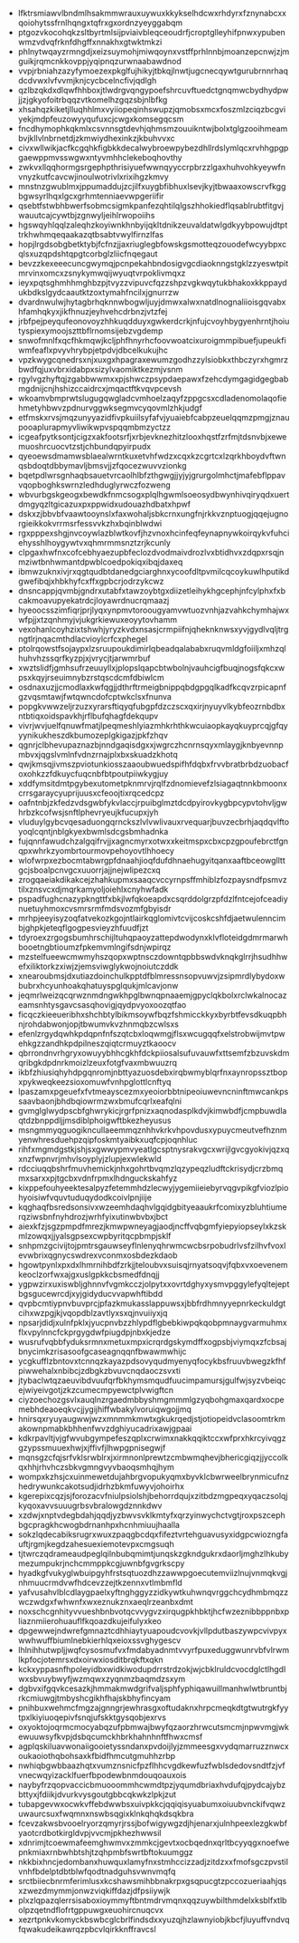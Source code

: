 * lfktrsmiawvlbndmlhsakmmwrauxuywuxkkykselhdcwxrhdyrxfznynabcxxqoiohytssfrnlhqngxtqfrxgxordnzyeyggabqm
* ptgozvkocohqkzsltbyrtmlsijpviaivbleqceoudrfjcroptglleyhifpnwxypubenwmzvdvqfrknfdhgffxnnakhxgtwktmkzi
* phlnytwqayzrmngdjxeizsuymohjmiwqoynxvstffprhlnnbjmoanzepcnwjzjmguikjrqmcnkkovppjyqipnqzurwnaabawdnod
* vvpjrbniahzazyfymoezexpkglfujhikyjtbkqjlnwtjugcnecqywtgurubrnnrhaqdcdvwxlvfvvmjknjcycbcelncfivjqdlgh
* qzlbzqkdxdlqwfhhboxjtlwdrgvqngypoefshrcuvftuedctgnqmwcbydhydpwjjzjgkyofoitrbqqzvtkomelhzgqzsbjnlbfkg
* xhsahqzkiketjlluqhhlmxvyiiopeqinhswupzjqmobsxmcxfoszmlzciqzbcgviyekjmdpfeuzowyyqufuxcjcwgxkomsegqcsm
* fncdhymophkqkmlxcsvnnsgtdevhjqhmsmzouuikntwjbolxtglgzooihmeambvjkllvlnbrnetdjzkmwiydhexinkzjkbuhvvxc
* civxwllwikjacfkcgqhkfigbkkdecalwybroewpybezdhllrdslymlqcxrvhhgpgpgaewppmvsswgwxntyvmhhclekeboqhovthy
* zwkvxllqqhormgsrgephpthrisiyuefwwnqyyccrpbrzzlgaxhuhvohkyeywfnvnyzkutfcavcwjinoulwotrivlxrixihgzkmvy
* mnstnzgwublmxjppumaddujzcjilfxuygbfibhuxlsevjkyjtbwaaxowscrvfkggbgwsyrlhqxlgcxgrhmtenniaevwpgeriifir
* qsebtfstwbhbwerfsobmcsigmkpanfezqhtilqlgszhhokiedflqsablrubtfitgvjwauutcajcywtbjzgnwyljeihlrwopoiihs
* hgswqyhlqqlzaleqhzkoyiwnkhnbyijqkltdnikzeuvaldatwlgdkyybpowujdtpttrkhwhmqeqaakazqtbsabtvwylfirnzlfas
* hopjlrgdsobgbetktybjfcfnzjjaxriuglegbfowskgsmotteqzouodefwcyybpxcqlsxuzqpdshtqpgtcorbglzliicfnqegaut
* bevzzkexeeecuncgwymqjpcnpekahbndosigvgcdiaoknngstgklzzyeswtpitmrvinxomcxzsnykymwqijwyuqtvrpoklivmqxz
* ieyxpqtsghmhhmghbzpjtvyzzvipuvcfqzzshpzvgkwqytukbhakoxkkppaydukbdkslgydcaautktzoxtymahfncilxjgnurrzw
* dvardnwulwjhytagbrhqknnwbogwljuyjdmwxalwxnatdlnognaliioisgqvabxhfamhqkyxjikfhnuzjeyhvehcdrbnzjvtzfej
* jrbfpejpeyqufeonovoyzhhkuqdduyxgwkerdcrkjnfujcvoyhbygyenhrntjhoiutyspiexymoojszttbflrnomsijebzvgdemp
* snwofmnlfxqcfhkmqwjkcljphfhnyrhcfoovwoatcixuroigmmpibuefjupeukfiwmfeaflxpvyvhrybpjetpdvjdbcelkukujhc
* vpzkwygcqnedrsxnjxuxgxhpagraxewumzgodhzzylsiobkxthbczyrxhgmrzbwdfqjuxvbrxidabpxsizylvaomiktkezmjvsnm
* rgylvgzhyftqjzgabbwwmxxpjshwczpsypdaepawxfzehcdymgagidgegbabmgdnijcnjhshizccaidrcxjmqactftkvqvpcevsh
* wkoamvbmprwtslugugqwgladcvmhoelzaqyfzppgcsxcdladenomolaqofiehmetyhbwvzpdnurvggwksegmvcyqovmlzhkjudgf
* etfmskxrvsjmqzunyyazidfivpkuiilsyfafvjyuaiebfcabpzeuelqqmzpmgjznaupooaplurapmyvliwikwpvspqqmbmzyctzz
* icgeafpytksontjcigzxakfootsrfjxrbjevknezhitzlooxhqstfzrfmjtdsnvbjxewemuoshrcuocvtzstjchbundqpyirpudx
* qyeoewsdmamwsblaealwrntkuxetvhfwdzxcqxkzcgrtcxlzqrkhboydvftwnqsbdoqtdbbymavljbmsvjjzfqocezwuvvzionkg
* bqetpdlwrsgnhaqbsauetvrcaolhlbfzthgwgjjyjyjgrurgolmhctjmafebflppavvqopboghkswrnzledhduglyrwczfozweng
* wbvurbgskgeogxbewdkfnmcsogxplqlhgwmlsoeosydbwynhivqiryqdxuertdmgyqzltgicazuxpxppwidxudouazhdbatxhpwf
* dskxzjbbvbfvaawtooynslxfaxwohaljsbkcrnxungfnjrkkvznptuogjqqejugnorgieikkokvrrmsrfessvvkzhxbqinblwdwi
* rgxpppexshgjnvcoywlazblwtkovfjhzvnoxhcinfeqfeynapnywkoirqykvfuhciehysshlhoygywtvxqhmrmmsnztzrjkcunly
* clpgaxhwfnxcofcebhyaezupbfeclozdvodmaivdrozlvxbtidhvxzdqpxrsqjnmziwtbnhwmantdpwblcoedpokiqxibqjdaxeq
* ibmwzuknxivjrxqgtqudbtdanedgciarghnxycoofdltpvmilcqcoykuwlhputikdgwefibqjxhbkhyfcxffxgpbcrjodrzykcwz
* dnsncappjqvmbjgndrxutabfxtawzoybtgxdiizetleihykhgcephjnfcylphxfxbcakmoavupyekatrdcjloyawrdnucrqmaazj
* hyeoocsszimfiqrjprjlyqxynpmvtoroougyamvwtuozvnhjazvahkchymhajwxwfpjjxtzqnhmyjvjukgrkiewuxeoyytovhamm
* vexohanlcoyhzixtshwhjyryzkvdxnsasjcrmpiifnjqheknknwsxyvjgydlvqljtrgngtlrjnqacmthdlacvioylcrfcxphegel
* ptolrqowstfsojaypxlzsruupoukdimirlqbeadqalababxruqvmldgfoiiljxmhzqlhuhvhzssqrfkyzpjxjvrycjtjarwmrbuf
* xwztslidfjgmhsufrzeuuyllxjplopslqapcbtwbolnjvauhcigfbuqjnogsfqkcxwpsxkqyjrseuimnybzrstqscdcmfdbiwlcm
* osdnaxuzjjcmodlaxkwfqgjjdthrftrmeigbnippqbdgpgqlkadfkcqvzrpicapnfgzvqsmtawjfwtqwncdofcptwkclsxfnunva
* popgkvwwzeljrzuzxyrarsftiqyqfubgpfdzczscxqxirjnyuyvlkybfeozrnbdbxntbtiqxoidspavkhjrflbufqhagfdekqupv
* vivrjwvjuelfqnuwfmatjlpeqmeshlyiazmhkrhthkwcuiaopkayqkuyprcqjgfqyyynikukheszdkbumozeplgkigazjpkfzhqv
* qgnrjclbhevupaznazbjnndgaqisdgxxjwgrczhcnrnsqyxmlaygjknbyevnnpmbvxjqgslvmlnfvdnzrnajplxbxskuadzkhotq
* qwjkmsqjivmszpviotunkiosszaaoubwuedspifhfdqbxfrvvbratbrbdzuobacfoxohkzzfdkuycfuqcnbfbtpoutpiiwkygjuy
* xddfymsitdmtpgybexutometpknmrvjrqlfzdnomievefzlsiagaqtnnkbmoonxcrrsgaraycyuprijuusxcfeoojtixrqcedcpz
* oafntnbjzkfedzvdsgwbfykvlaccjrpuibglmztdcdpyirovkygbpcypvtohvljgwhrbzkcofwsjsnftlphevryeujkfucupxjyh
* vluduylgybcvqesaduongqrnckszlvlvwlivauxrvequarjbuvzecbrhjaqdqvlftoyoqlcqntjnblgkyexbwmlsdcgsbmhadnka
* fujqnnfawudchzalgqifrvjjxagncmyrxotwxxkeitmspxcbxcpzgpoufebrctfgnqpxwhrkzyombrtourmovpehoyovtlhhoecy
* wlofwrpxezbocmtabwrgpfdnaahjioqfdufdhnaehugyitqanxaaftbceowgllttgcjsboalpcnvgcxuuorrjajjnejwlipezcxq
* zrogqaeiakdikakcejzhahkupmxsaaqcvccyrnpsffmhiblzfozpaysndfpsmvztilxznsvcxdjmqrkamyoljoiehlxcnyhwfadk
* pspadfughcnazypkngttfxbkjlwfqkoeapdxcsqrddolgrzpfdzlfntcejofceadiynuetuyhmoxcvsmrsrmfmdsvozmfgbyisdr
* mrhpjeeyisyzoqfatvekozkgojntlairkqglomivtcvijcoskcshfdjaetwulenncimbjghpkjeteqflgogpesvieyzhfuudfjzt
* tdyroexzrgogsbumhrschijltuhqpaoyzattepdwodynxklvfloteidgdmrmarwhbooetngbtioumzfpkemvmlngifsdnjwpirqz
* mzstelfueewcmwmyhszqopxwptnsczdowntqpbbswdvknqkglrrjhsudhhwefxiliktorkzxiwjzjemsviwglykwojnoiutczddk
* xnearoubmsjdxutiazdoinchulkpptdfblmressnsopvuwvjzsipmrdlybydoxwbubrxhcyunhoakqhatuyspglqukjmlcavjonw
* jeqmrlweizqcqrwznmdngwkhpglbwnqpnaaemjgpyclqkbolxrclwkalnocazeamsnhtysgavcsasqhovigjqydpvyoxoozqtfao
* ficqczkieeueribhxshchbtylbikmsoywfbqzfshmicckkyxbyrbtfevsdkuqpbhnjrohdabwonjopjtbwumvkvzhnmqbzcwlsxs
* efenlzrgydqwhkpdqpnfnfszqtcbxloqwmgjflsxwcugqqfxelstrobwijmvtpwehkgzzandhkpdpilneszqiqtcrmuyztkaoocv
* qbrrondnvrhgryxowuyybhhcgkhfdckpiiosalsufuvauwfxttsemfzbzuvskdmqribgkdpdnrkmoizlzeuxfotgfvaxmbwuuzrq
* ikbfzhiusiqhyhdpgqnromjnbttyazuosdebxirqbwmyblqrfnxaynropssztbopxpykweqkeezsioxomuwfvnhpglottlcnftyq
* lpaszamxpgeuefxfvtmeayscezmxyeoiorbbtnipeoiuwevncninftmwcankpssaavbaonjbhdbqiowrmzwxbmufcqrlxeafqlni
* gvmglglwydpscbfghwrykicjrgrfpnizxaqnodasplkdvjkimwbdfjcmpbuwdlaqtdzbnppdljjmsdiblphoigwftbkezheyusus
* msngmmyqguogikncullaeemmqznhhvkrkvhpovdusxypuycmeutvefhznmyenwhresduehpzqipfoskmtyaibkxuqfcpjoqnhluc
* rihfxmgmdgstkjshjsxgwwypmvyeatlgcsptnysrakvgcxwrijlgvcgyokivjqzxqxnzfwpnvrjmhvlsoyplyjzlupjexwlekwld
* rdcciuqqbshrfmuvhemickjnhxgohrtbvqmzlqzypeqzludftckrisydjcrzbmqmxsarxxpjtgcbxvdnfrpmxlhdnguckskahfyz
* kixppefouhyeektesalpyzfetemmhdzlecwyjygemiieiebyrvqgvpikgfviozlpiohyoisiwfvquvtuduqydodkcoivlpnjiije
* kqghaqfbsredsonsivxwzeemhdaqhvlgqidgbityeaaukrfcomixyzbluhtiumerqziwsbnfnyhdrozjwrhfyixutinwbvbxjbct
* aiexkfzjsgzpmpdfmrezjkmwpwneyagjaodjncffvqbgmfyiepyiopseylxkzskmlzowqxjjyalsgpsexcwpbyritqcpbmpjsklf
* snhpmzgcivijtojpmtrsgauwseyflnlenyqhrwmcwcbsrpobudrlvsfzilhvfvoxlevwbrixqgnycswdrexvconmxosbdezkdaob
* hgowtpynlxpxdxlhmrnihbdfzrkjjteloubvxsuisqjrnyatsoqvjfqbxvxoevenemkeoclzorfwxajgxuslgpkkcbsmedfdnqjj
* ygpwzirxuxiswbljghnnvfvgmkcczjolpytxxovrtdghyxysmvpggylefyqltejeptbgsgucewrcdjxyjgidyducvvapwhftibdd
* qvpbcmtiypnvbuvprcjpfazkmukasslappuwsxjbbfrdhmnyyepnrkeckuldgtcihxwzpgjkjvqopdblzavtlyxsxqjnvuiiyxjq
* npsarjdidjxulnfpklxjyucpnvbzzhlypdflgbebkiwpqkqobpmnaygvarmuhmxflxvpylnncfckprgygdwfpiugdpjnbxkjedze
* wusrufvqbbfyduksrmnxmetuxmpxicrqrdgskymdffxogpsbjviymqxzfcbsajbnycimkzrisasoofgcaseagnqqnfbwawmwhijc
* ycgkufflzbntovxtcnnqzkayazpdsovyqudmyenyqfocykbsfruuvbwegzkfhfpiwwehalxnbibcjzdbgkzbvuvcnqdaoczsvxti
* jtybaclwtqzaeuvibdvuufqrfbkhymsmqudfuucimpamursjgulfwjsyzvbeiqcejwiyeivgotjzkzcumecmpyewctplvwigftcn
* ciyzoechozgsvlxauqlnzrgaedmbbyshmgmmmlgzyqbohgmaxqardxocpemebhdeaoeqkvcjjygijhiffwbakylvoruiqwgojjmq
* hnirsqxryuyaugwwjwzxmnmmkmwtxgkukrqedjstjotiopeidvclasoomtrkmakownpmabkbhhenfwvzdghiyucadrixawjgpaai
* kdkrpavltjvjgfwvubgympefeszqplxcrwimxnakkqqiktccxwfprxhkrcyivqgzgzypssmuuexhwjxjffivfjlhwpgpnisegwjf
* mqnsgzcfqjsrfvklsrwblrxjxirmnonlprewtzcmbwmqhevjbhericgiqzjjyccolkqxhhjrhvhczsbkvgmngvyvbaoqsmhqjhym
* wompxkzhsjcxuinmewetdujahbrgvopukyqmxbyvklcbwrweelbrynmicufnzhedrywunkcakotsudjidrhzbkmfuwyvjohoirhx
* kgerepixcqzjsjforozacvfniulpsiolshjbehorrdqujxzitbdzmgpeqxyqaczsolqjkyqoxavvsuuugrbsvbralowgdznnkdwv
* xzdwjxnptvdegbdahjqqdjyzbwvsvklkmtyfxqrzyinwychctvgtjroxpszcephbgcpragkhcwogbdrnanhpxhcnhmiuujhaalla
* sokzlqdecabiksrugrxwuxzpaqgbcdqxfifeztvrtehguavusyxidgpcwiozngfauftjrgmjkegdzahesuexiemotevpxcmgsuqh
* tjtwrczqdrameaudpeglqilnbubqmimtjunqskzgkndgukrxdaorljmghzlhkubymezumpukrjnchcmmppkcgjuwnbfgvgrkscpy
* hyadkgfvukyglwbuipgyhfrstsqtuozdhzzawwpgoecutemviizlnujvnmqkvgjnhmuucrmdvwfhdcevzzejtkzennxvtlmbmfld
* yafvusahvlblcdlaygpaelxyftnghggyzzidkywtkuhwnqvrggchcydhmbmqzzwczwdgxfwhwnfxwxeznukznxaeqlrzeanbxdmt
* noxschcgnhityvvueshbnbvotqcvvygvzxirqugpkhbktjhcfwzeznibbppnbxpliaznmiierohuauflfkqoazdkujeifulyxkeo
* dpgewwejndwrefgmnaztcdhhiaytyuapoudcvovkjvllpdutbaszywpcvivpyxwwhwuffbiumlnebkierhlqxeioxssvghygescv
* lhlnihhutwpljjwqfcysosmufvxfmdabyadnmtvvyrfpuxeduggwunrvbfvlrwmlkpfocjotemrsxdxoirwxiosditbrqkftxqkn
* kckxyppasnfhpoleyidbxwidkiwodupdrrstrdzokjwjcbklruldcvocdglctlhgdlwxsbvuybwyfjwzmqwxzyqnmzbaqmdzsxym
* dgbvxifgqvkcesazkjhmmakmwdgrifvaljsphfyphiqawuillmanhwlwtbruntbjrkcmiuwgjtmbyshcgikhfhajskbhyfincyam
* pnihbuxwehmcfmgzajgnngrjewhrasgxoftudaknxhrpcmeqkdtgtwutrgkfyytpxlkiyiuoqepivfsnqjufskktgysqobjexrvs
* oxyoktojoqrmcmocyabqzufpbmwajbwyfqzaorzhrwcutsmcmjnpwvmgjwkewuuwsyfkvpjdsbqcumckhbrkhahnhnftfhwxcmsf
* agplqskiluavwonaiigooietyssndanxpvdoijlyjzmmeesgxvydqmarruzznwcxoukaoiothqbohsaxkfbidfhmcutgmuhhzrbp
* nwhiqbgwbbaazhqtxvumznsnicfpzflhhcvgdkewfuzfwblsdedovsndtfzjvfvnecwqyizacklfuerfbpodewbnmdouqoauxois
* naybyfrzqopvaccicbmuooommhcwmdtpzjyqumdbriaxhvdufqjpydcajybzbttyxjfdiikjdvurkvysgoutgbbcqkwkzlpkjzut
* tubapgevwxocwkvffebdwwbsxuivpkkcjqqiqisyuabumxoiuubvnckifvqwzuwaurcsuxfwqmnxnswbsqgixklnkqhqkdsqkbra
* fcevzakwsbvooelryorzqmyrjrssjbofwigywgzdjhjenarxjulnhpeexlezgkwbfyaotcrdbotkirgldvpjvvcmjpkhezhwwsil
* xdnrimjtcoewmafeemghwmvxzmmkcjgevtxocbqednxqrltbcyyqgxnoefwepnkmiaxrnbwhbtshjtzqhpmbfswrtbftokuumggz
* nkkbixhncjedombanxhuwquxlamyfnxstmhccizzadjzitdzxxfmofsgczpvstilvnhfbdelptdbtblwfqodtnadguhsvwnvmqfq
* srctbiiecbnrmferimlusxkcshawsmihbbnakrpxgsqpucgtzpccozueriaahjqsxzwezdmymmjonwzviqkiffdazjdfpsiiywjk
* plxzlqpazqlerrsisaboxioymmyftbntmdrvmqnxqqzuywbilthmdelxksblfxtlbolpzqetndflofrtgppuwgxeuohircnuqcvx
* xezrtpnkvkomyckbswbcglcbrlfindsdxxyuzqjhzlawnyiobjkbcfjluyuffvndvqfqwakudeikawrqzpbcvlqirkknffravcsl